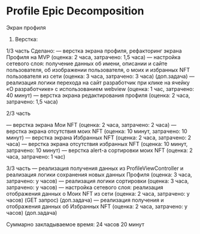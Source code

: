 #  Profile Epic Decomposition

Экран профиля
1. Верстка:

1/3 часть 
Сделано:
— верстка экрана профиля, рефакторинг экрана Профиля на MVP (оценка: 2 часа, затрачено: 1,5 часа)
— настройка сетевого слоя: получение данных об имени, описании и сайте пользователя, об изображении пользователя, о моих и избранных NFT пользователя из сети (оценка: 3 часа, затрачено: 3 часа) (доп.задача)
— реализация логики перехода на сайт разработчик  при клике на ячейку «О разработчике» с использованием webview (оценка: 1 час, затрачено: 40 минут)
— верстка экрана редактирования профиля (оценка: 2 часа, затрачено: 1,5 часа)

2/3 часть

— верстка экрана Мои NFT (оценка: 2 часа, затрачено: 2 часа)
— верстка экрана отсутствия моих NFT (оценка: 10 минут, затрачено: 10 минут)
— верстка экрана Избранных NFT (оценка: 2 часа, затрачено: 2 часа)
— верстка экрана отсутствия избранных NFT (оценка: 10 минут, затрачено: 10 минут)
— верстка alert-а сортировки моих NFT (оценка: 2 часа, затрачено: 1 час)  

3/3 часть
— реализация получения данных из ProfileViewController и реализация логики сохранения новых данных Профиля (оценка: 3 часа, затрачено: y часов) 
— реализация логики сортировки (оценка: 3 часа, затрачено: y часов)
— настройка сетевого слоя: реализация отображения данных о Моих NFT из сети (оценка: 2 часа, затрачено: y часов) (GET запрос) (доп.задача) 
— реализация получения и отображения данных об Избранных NFT (оценка: 2 часа, затрачено: y часов) (доп.задача)
 
Суммарно закладываемое время: 24 часов 20 минут 
